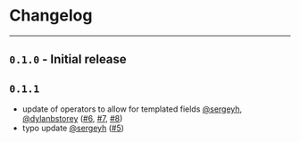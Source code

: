 # Changelog
---

## `0.1.0` - Initial release

## `0.1.1`

- update of operators to allow for templated fields [@sergeyh](https://github.com/sergeyh), [@dylanbstorey](https://github.com/dylanbstorey) ([#6](https://github.com/astronomer/airflow-provider-kafka/pull/6), [#7](https://github.com/astronomer/airflow-provider-kafka/pull/7), [#8](https://github.com/astronomer/airflow-provider-kafka/pull/8))
- typo update [@sergeyh](https://github.com/sergeyh) ([#5](https://github.com/astronomer/airflow-provider-kafka/pull/5))
